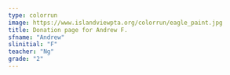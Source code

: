 ```yaml
---
type: colorrun
image: https://www.islandviewpta.org/colorrun/eagle_paint.jpg
title: Donation page for Andrew F.
sfname: "Andrew"
slinitial: "F"
teacher: "Ng"
grade: "2"
---
```

